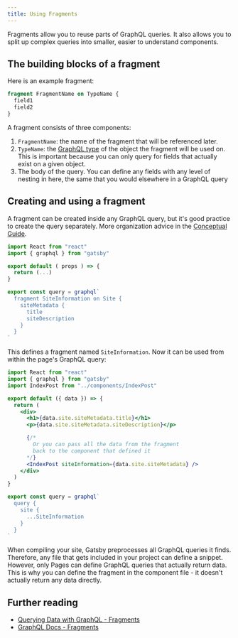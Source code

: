 ```yaml
---
title: Using Fragments
---
```


Fragments allow you to reuse parts of GraphQL queries. It also allows you to split up complex queries into smaller, easier to understand components.

## The building blocks of a fragment

Here is an example fragment:

```graphql
fragment FragmentName on TypeName {
  field1
  field2
}
```

A fragment consists of three components:

1. `FragmentName`: the name of the fragment that will be referenced later.
2. `TypeName`: the [GraphQL type](https://graphql.org/graphql-js/object-types/) of the object the fragment will be used on. This is important because you can only query for fields that actually exist on a given object.
3. The body of the query. You can define any fields with any level of nesting in here, the same that you would elsewhere in a GraphQL query

## Creating and using a fragment

A fragment can be created inside any GraphQL query, but it's good practice to create the query separately. More organization advice in the [Conceptual Guide](/docs/querying-with-graphql/#fragments).

```jsx:title=src/components/IndexPost.jsx
import React from "react"
import { graphql } from "gatsby"

export default ( props ) => {
  return (...)
}

export const query = graphql`
  fragment SiteInformation on Site {
    siteMetadata {
      title
      siteDescription
    }
  }
`
```

This defines a fragment named `SiteInformation`. Now it can be used from within the page's GraphQL query:

```jsx:title=src/pages/main.jsx
import React from "react"
import { graphql } from "gatsby"
import IndexPost from "../components/IndexPost"

export default ({ data }) => {
  return (
    <div>
      <h1>{data.site.siteMetadata.title}</h1>
      <p>{data.site.siteMetadata.siteDescription}</p>

      {/*
        Or you can pass all the data from the fragment
        back to the component that defined it
      */}
      <IndexPost siteInformation={data.site.siteMetadata} />
    </div>
  )
}

export const query = graphql`
  query {
    site {
      ...SiteInformation
    }
  }
`
```

When compiling your site, Gatsby preprocesses all GraphQL queries it finds. Therefore, any file that gets included in your project can define a snippet. However, only Pages can define GraphQL queries that actually return data. This is why you can define the fragment in the component file - it doesn't actually return any data directly.

## Further reading

- [Querying Data with GraphQL - Fragments](/docs/querying-with-graphql/#fragments)
- [GraphQL Docs - Fragments](https://graphql.org/learn/queries/#fragments)
